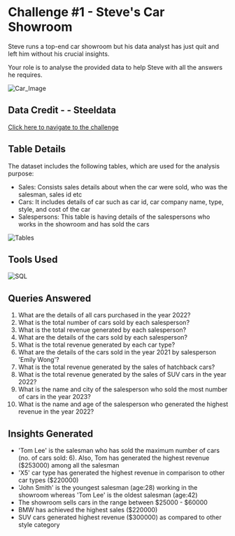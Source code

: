 
# Challenge #1 - Steve's Car Showroom

Steve runs a top-end car showroom but his data analyst has just quit and left him without his crucial insights.

Your role is to analyse the provided data to help Steve with all the answers he requires.

![Car_Image](https://e1.pxfuel.com/desktop-wallpaper/542/539/desktop-wallpaper-car-showrooms-car-showroom.jpg)




## Data Credit - - Steeldata

[Click here to navigate to the challenge ](https://www.steeldata.org.uk/SQL1.html)
## Table Details

The dataset includes the following tables, which are used for the analysis purpose:
- Sales: Consists sales details about when the car were sold, who was the salesman, sales id etc
- Cars: It includes details of car such as car id, car company name, type, style, and cost of the car
- Salespersons: This table is having details of the salespersons who works in the showroom and has sold the cars

![Tables](https://www.steeldata.org.uk/challenge1tables.jpg)



## Tools Used

![SQL](https://www.bconcepts.pt/wp-content/uploads/2020/11/Microsoft-SQL-Server.png)
## Queries Answered

1. What are the details of all cars purchased in the year 2022?
2. What is the total number of cars sold by each salesperson?
3. What is the total revenue generated by each salesperson?
4. What are the details of the cars sold by each salesperson?
5. What is the total revenue generated by each car type?
6. What are the details of the cars sold in the year 2021 by salesperson 'Emily Wong'?
7. What is the total revenue generated by the sales of hatchback cars?
8. What is the total revenue generated by the sales of SUV cars in the year 2022?
9. What is the name and city of the salesperson who sold the most number of cars in the year 2023?
10. What is the name and age of the salesperson who generated the highest revenue in the year 2022?
## Insights Generated

- 'Tom Lee' is the salesman who has sold the maximum number of cars (no. of cars sold: 6). Also, Tom has generated the highest revenue ($253000) among all the salesman
- 'X5' car type has generated the highest revenue in comparison to other car types ($220000) 
- 'John Smith' is the youngest salesman (age:28) working in the showroom whereas 'Tom Lee' is the oldest salesman (age:42)
- The showroom sells cars in the range between $25000 - $60000
- BMW has achieved the highest sales ($220000)
- SUV cars generated highest revenue ($300000) as compared to other style category
